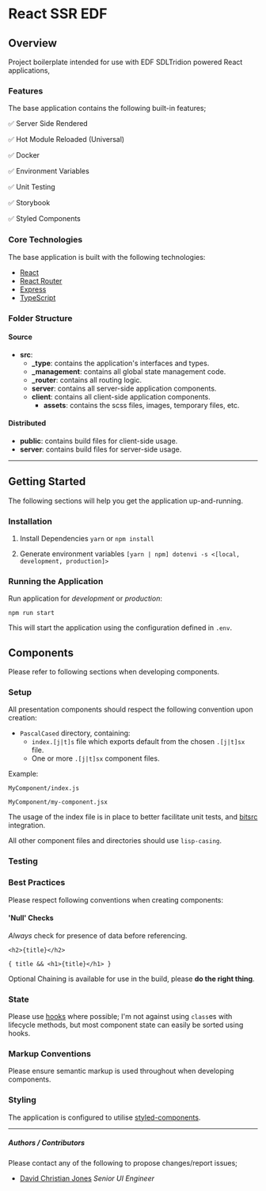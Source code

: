 # React SSR EDF

## Overview

Project boilerplate intended for use with EDF SDLTridion powered React applications,

### Features

The base application contains the following built-in features;

✅ Server Side Rendered

✅ Hot Module Reloaded (Universal)

✅ Docker

✅ Environment Variables

✅ Unit Testing

✅ Storybook

✅ Styled Components

### Core Technologies

The base application is built with the following technologies:

- [React](https://github.com/facebook/react)
- [React Router](https://reacttraining.com/react-router/web/guides/quick-start)
- [Express](https://expressjs.com/en/4x/api.html)
- [TypeScript](https://www.typescriptlang.org/docs/home.html)

### Folder Structure

#### Source

- **src**:
  - **\_type**: contains the application's interfaces and types.
  - **\_management**: contains all global state management code.
  - **\_router**: contains all routing logic.
  - **server**: contains all server-side application components.
  - **client**: contains all client-side application components.
    - **assets**: contains the scss files, images, temporary files, etc.

#### Distributed

- **public**: contains build files for client-side usage.
- **server**: contains build files for server-side usage.

---

## Getting Started

The following sections will help you get the application up-and-running.

### Installation

1. Install Dependencies `yarn` or `npm install`

2. Generate environment variables `[yarn | npm] dotenvi -s <[local, development, production]>`

### Running the Application

Run application for _development_ or _production_:

```
npm run start
```

This will start the application using the configuration defined in `.env`.

## Components

Please refer to following sections when developing components.

### Setup

All presentation components should respect the following convention upon creation:

- `PascalCased` directory, containing:
  - `index.[j|t]s` file which exports default from the chosen `.[j|t]sx` file.
  - One or more `.[j|t]sx` component files.

Example:

```
MyComponent/index.js
```

```
MyComponent/my-component.jsx
```

The usage of the index file is in place to better facilitate unit tests, and [bitsrc](https://bitsrc.io) integration.

All other component files and directories should use `lisp-casing`.

### Testing

### Best Practices

Please respect following conventions when creating components:

#### 'Null' Checks

_Always_ check for presence of data before referencing.

```
<h2>{title}</h2>
```

```
{ title && <h1>{title}</h1> }
```

Optional Chaining is available for use in the build, please **do the right thing**.

### State

Please use [hooks](https://reactjs.org/docs/hooks-reference.html) where possible; I'm not against using `class`es with lifecycle methods, but most component state can easily be sorted using hooks.

### Markup Conventions

Please ensure semantic markup is used throughout when developing components.

### Styling

The application is configured to utilise [styled-components](https://styled-components.com/).

---

##### Authors / Contributors

Please contact any of the following to propose changes/report issues;

- [David Christian Jones](https://github.com/iamdcj) _Senior UI Engineer_
